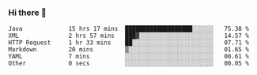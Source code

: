 ### Hi there 👋

<!--
**urzz/urzz** is a ✨ _special_ ✨ repository because its `README.md` (this file) appears on your GitHub profile.

Here are some ideas to get you started:

- 🔭 I’m currently working on ...
- 🌱 I’m currently learning ...
- 👯 I’m looking to collaborate on ...
- 🤔 I’m looking for help with ...
- 💬 Ask me about ...
- 📫 How to reach me: ...
- 😄 Pronouns: ...
- ⚡ Fun fact: ...
-->

<!--START_SECTION:waka-->

```text
Java             15 hrs 17 mins  ███████████████████░░░░░░   75.38 %
XML              2 hrs 57 mins   ███▓░░░░░░░░░░░░░░░░░░░░░   14.57 %
HTTP Request     1 hr 33 mins    ██░░░░░░░░░░░░░░░░░░░░░░░   07.71 %
Markdown         20 mins         ▒░░░░░░░░░░░░░░░░░░░░░░░░   01.65 %
YAML             7 mins          ░░░░░░░░░░░░░░░░░░░░░░░░░   00.61 %
Other            0 secs          ░░░░░░░░░░░░░░░░░░░░░░░░░   00.05 %
```

<!--END_SECTION:waka-->
